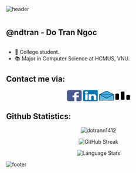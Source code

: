 ![header](https://capsule-render.vercel.app/api?type=wave&&&&color=0:3399ff,100:ff66cc&height=200&fontColor=ffffff&animation=scaleIn&fontAlignY=30&section=header&text=Welcome🥳&fontSize=40)

<div  style="display: flex; align-items: center;">
    <h2 style="display: inline-block"> @ndtran - Do Tran Ngoc</h2> 
</div>

<ul>
    <li>🚀 College student. </li>
    <li>📚 Major in Computer Science at HCMUS, VNU.</li>
<!--    <li>🌱 Learning to be awesome</li> -->
</ul>

<h2> Contact me via: </h2>

<p align="center">
    <a href="https://www.facebook.com/ndotran1412" target="blank"><img align="center" src="./assets/icons/facebook.svg" alt="dotrann1412" height="30" width="40" /></a>
    <a href="https://www.linkedin.com/in/ndtran11/" target="blank"><img align="center" src="./assets/icons/linkedin.svg" alt="ndtran11" height="30" width="40" /></a>
    <a href="mailto:dotrann1412.dev@gmail.com" target="blank"><img align="center" src="./assets/icons/email_1.svg" alt="ndtran11" height="30" width="40" /></a>
    <a href="https://codeforces.com/profile/DoTran" target="blank"><img align="center" src="./assets/icons/codeforces.svg" alt="ndtran11" height="30" width="40" /></a>
</p>

<h2 >Github Statistics:</h2>

<p align="center"> <img src="https://github-readme-stats.vercel.app/api?username=dotrann1412&hide=issues,contribs&count_private=true&show_icons=true&theme=material-palenight" alt="dotrann1412" width="900px"/> </p>
<p align="center"> <img src="https://github-readme-streak-stats.herokuapp.com?user=dotrann1412&theme=material-palenight" alt="GitHub Streak" width="900px"/> </p>
<p align="center"> <img src="https://github-readme-stats.vercel.app/api/top-langs/?username=dotrann1412&layout=compact&theme=material-palenight&langs_count=10&card_width=445" alt="Language Stats" width="900px"/> </p>

<!--
**dotrann1412/dotrann1412** is a ✨ _special_ ✨ repository because its `README.md` (this file) appears on your GitHub profile.

Here are some ideas to get you started:

- 🔭 I’m currently working on ...
- 🌱 I’m currently learning ...
- 👯 I’m looking to collaborate on ...
- 🤔 I’m looking for help with ...
- 💬 Ask me about ...
- 📫 How to reach me: ...
- 😄 Pronouns: ...
- ⚡ Fun fact: ...
-->
![footer](https://capsule-render.vercel.app/api?type=wave&&&&color=0:ff66cc,100:3399ff&height=130&section=footer)
